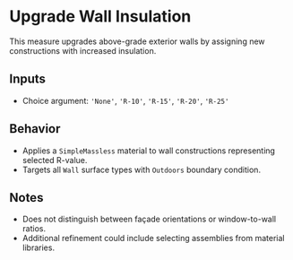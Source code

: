 # Upgrade Wall Insulation

This measure upgrades above-grade exterior walls by assigning new constructions with increased insulation.

## Inputs
- Choice argument: `'None'`, `'R-10'`, `'R-15'`, `'R-20'`, `'R-25'`

## Behavior
- Applies a `SimpleMassless` material to wall constructions representing selected R-value.
- Targets all `Wall` surface types with `Outdoors` boundary condition.

## Notes
- Does not distinguish between façade orientations or window-to-wall ratios.
- Additional refinement could include selecting assemblies from material libraries.